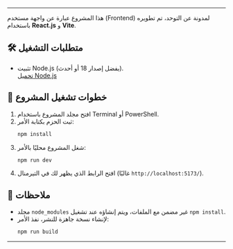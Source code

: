 ---

هذا المشروع عبارة عن واجهة مستخدم (Frontend) لمدونة عن التوحد، تم تطويره باستخدام **React.js** و **Vite**.

## 🛠️ متطلبات التشغيل

- تثبيت Node.js (يفضل إصدار 18 أو أحدث).  
  [تحميل Node.js](https://nodejs.org/)

## 🚀 خطوات تشغيل المشروع

1. افتح مجلد المشروع باستخدام Terminal أو PowerShell.
2. ثبت الحزم بكتابة الأمر:
   ```bash
   npm install
   ```
3. شغل المشروع محليًا بالأمر:
   ```bash
   npm run dev
   ```
4. افتح الرابط الذي يظهر لك في التيرمنال (غالبًا `http://localhost:5173/`).


## 📌 ملاحظات

- مجلد `node_modules` غير مضمن مع الملفات، ويتم إنشاؤه عند تشغيل `npm install`.
- لإنشاء نسخة جاهزة للنشر، نفذ الأمر:
   ```bash
   npm run build
   ```
---
